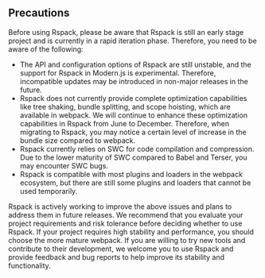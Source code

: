 ## Precautions

Before using Rspack, please be aware that Rspack is still an early stage project and is currently in a rapid iteration phase. Therefore, you need to be aware of the following:

- The API and configuration options of Rspack are still unstable, and the support for Rspack in Modern.js is experimental. Therefore, incompatible updates may be introduced in non-major releases in the future.
- Rspack does not currently provide complete optimization capabilities like tree shaking, bundle splitting, and scope hoisting, which are available in webpack. We will continue to enhance these optimization capabilities in Rspack from June to December. Therefore, when migrating to Rspack, you may notice a certain level of increase in the bundle size compared to webpack.
- Rspack currently relies on SWC for code compilation and compression. Due to the lower maturity of SWC compared to Babel and Terser, you may encounter SWC bugs.
- Rspack is compatible with most plugins and loaders in the webpack ecosystem, but there are still some plugins and loaders that cannot be used temporarily.

Rspack is actively working to improve the above issues and plans to address them in future releases. We recommend that you evaluate your project requirements and risk tolerance before deciding whether to use Rspack. If your project requires high stability and performance, you should choose the more mature webpack. If you are willing to try new tools and contribute to their development, we welcome you to use Rspack and provide feedback and bug reports to help improve its stability and functionality.
